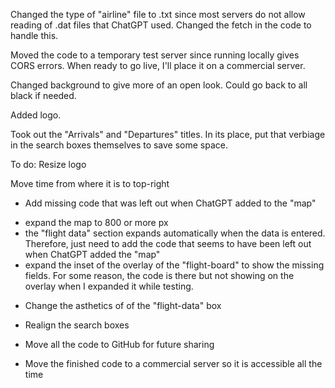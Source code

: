 



Changed the type of "airline" file to .txt since most servers do not allow reading of .dat files that ChatGPT used. Changed the fetch in the code to handle this.

Moved the code to a temporary test server since running locally gives CORS errors.  When ready to go live, I'll place it on a commercial server.

Changed background to give more of an open look.  Could go back to all black if needed.

Added logo.

Took out the "Arrivals" and "Departures" titles.  In its place, put that verbiage in the search boxes themselves to save some space.

To do:
Resize logo

Move time from where it is to top-right

* Add missing code that was left out when ChatGPT added to the "map"
 - expand the map to 800 or more px
 - the "flight data" section expands automatically when the data is entered.  Therefore, just need to add the code that seems to have been left out when ChatGPT added the "map"
 - expand the inset of the overlay of the "flight-board" to show the missing fields.  For some reason, the code is there but not showing on the overlay when I expanded it while testing.

* Change the asthetics of of the "flight-data" box

 * Realign the search boxes

* Move all the code to GitHub for future sharing

* Move the finished code to a commercial server so it is accessible all the time